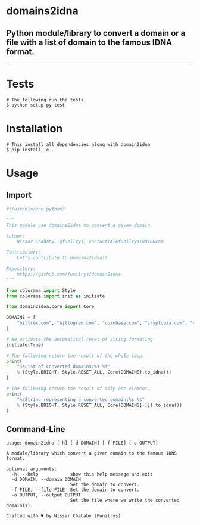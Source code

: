 # domains2idna

## Python module/library to convert a domain or a file with a list of domain to the famous IDNA format.

* * *

# Tests

```shell
# The following run the tests.
$ python setup.py test
```

# Installation

```shell
# This install all dependencies along with domain2idna
$ pip install -e .
```

# Usage

## Import

```python
#!/usr/bin/env python3

"""
This module use domains2idna to convert a given domain.

Author:
    Nissar Chababy, @funilrys, contactTATAfunilrysTODTODcom

Contributors:
    Let's contribute to domains2idna!!

Repository:
    https://github.com/funilrys/domain2idna
"""

from colorama import Style
from colorama import init as initiate

from domain2idna.core import Core

DOMAINS = [
    "bittréẋ.com", "bịllogram.com", "coinbȧse.com", "cryptopiạ.com", "cṙyptopia.com"
]

# We activate the automatical reset of string formating
initiate(True)

# The following return the result of the whole loop.
print(
    "%sList of converted domains:%s %s"
    % (Style.BRIGHT, Style.RESET_ALL, Core(DOMAINS).to_idna())
)

# The following return the result of only one element.
print(
    "%sString representing a converted domain:%s %s"
    % (Style.BRIGHT, Style.RESET_ALL, Core(DOMAINS[-1]).to_idna())
)
```

## Command-Line

    usage: domain2idna [-h] [-d DOMAIN] [-f FILE] [-o OUTPUT]

    A module/library which convert a given domain to the famous IDNS format.

    optional arguments:
      -h, --help            show this help message and exit
      -d DOMAIN, --domain DOMAIN
                            Set the domain to convert.
      -f FILE, --file FILE  Set the domain to convert.
      -o OUTPUT, --output OUTPUT
                            Set the file where we write the converted domain(s).

    Crafted with ♥ by Nissar Chababy (Funilrys)
